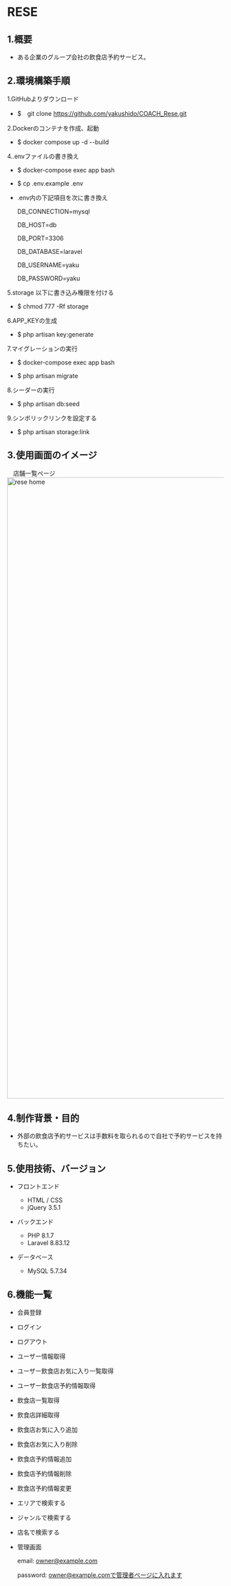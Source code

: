 # RESE

## 1.概要
- ある企業のグループ会社の飲食店予約サービス。

## 2.環境構築手順

1.GitHubよりダウンロード

 - $　git clone https://github.com/yakushido/COACH_Rese.git

2.Dockerのコンテナを作成、起動

 - $ docker compose up -d --build
  
4..envファイルの書き換え

 - $ docker-compose exec app bash
 - $ cp .env.example .env
 - .env内の下記項目を次に書き換え

    DB_CONNECTION=mysql
    
    DB_HOST=db
    
    DB_PORT=3306
    
    DB_DATABASE=laravel
    
    DB_USERNAME=yaku
    
    DB_PASSWORD=yaku

5.storage 以下に書き込み権限を付ける

 - $ chmod 777 -Rf storage

6.APP_KEYの生成

 - $ php artisan key:generate

7.マイグレーションの実行

 - $ docker-compose exec app bash

 - $ php artisan migrate

8.シーダーの実行

 - $ php artisan db:seed

9.シンボリックリンクを設定する

 - $ php artisan storage:link


## 3.使用画面のイメージ

　店舗一覧ページ
<img width="1440" alt="rese home" src="https://user-images.githubusercontent.com/98631346/175754773-0bb43b54-a746-4ac2-ba2c-10f962275f8c.png">

## 4.制作背景・目的

- 外部の飲食店予約サービスは手数料を取られるので自社で予約サービスを持ちたい。

## 5.使用技術、バージョン

- フロントエンド
  - HTML / CSS
  - jQuery 3.5.1

- バックエンド
  - PHP 8.1.7
  - Laravel 8.83.12

- データベース
  - MySQL 5.7.34


## 6.機能一覧

- 会員登録
- ログイン
- ログアウト
- ユーザー情報取得
- ユーザー飲食店お気に入り一覧取得
- ユーザー飲食店予約情報取得
- 飲食店一覧取得
- 飲食店詳細取得
- 飲食店お気に入り追加
- 飲食店お気に入り削除
- 飲食店予約情報追加
- 飲食店予約情報削除
- 飲食店予約情報変更
- エリアで検索する
- ジャンルで検索する
- 店名で検索する
- 管理画面

  email: owner@example.com
  
  password: owner@example.comで管理者ページに入れます
